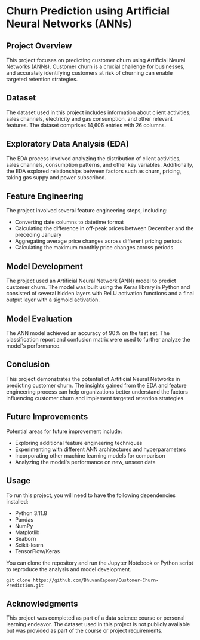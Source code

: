 # Churn Prediction using Artificial Neural Networks (ANNs)

## Project Overview
This project focuses on predicting customer churn using Artificial Neural Networks (ANNs). Customer churn is a crucial challenge for businesses, and accurately identifying customers at risk of churning can enable targeted retention strategies.

## Dataset
The dataset used in this project includes information about client activities, sales channels, electricity and gas consumption, and other relevant features. The dataset comprises 14,606 entries with 26 columns.

## Exploratory Data Analysis (EDA)
The EDA process involved analyzing the distribution of client activities, sales channels, consumption patterns, and other key variables. Additionally, the EDA explored relationships between factors such as churn, pricing, taking gas suppy and power subscribed.

## Feature Engineering
The project involved several feature engineering steps, including:
- Converting date columns to datetime format
- Calculating the difference in off-peak prices between December and the preceding January
- Aggregating average price changes across different pricing periods
- Calculating the maximum monthly price changes across periods

## Model Development
The project used an Artificial Neural Network (ANN) model to predict customer churn. The model was built using the Keras library in Python and consisted of several hidden layers with ReLU activation functions and a final output layer with a sigmoid activation.

## Model Evaluation
The ANN model achieved an accuracy of 90% on the test set. The classification report and confusion matrix were used to further analyze the model's performance.

## Conclusion
This project demonstrates the potential of Artificial Neural Networks in predicting customer churn. The insights gained from the EDA and feature engineering process can help organizations better understand the factors influencing customer churn and implement targeted retention strategies.

## Future Improvements
Potential areas for future improvement include:
- Exploring additional feature engineering techniques
- Experimenting with different ANN architectures and hyperparameters
- Incorporating other machine learning models for comparison
- Analyzing the model's performance on new, unseen data

## Usage
To run this project, you will need to have the following dependencies installed:
- Python 3.11.8
- Pandas
- NumPy
- Matplotlib
- Seaborn
- Scikit-learn
- TensorFlow/Keras

You can clone the repository and run the Jupyter Notebook or Python script to reproduce the analysis and model development.
```
git clone https://github.com/BhuvanKapoor/Customer-Churn-Prediction.git
```

## Acknowledgments
This project was completed as part of a data science course or personal learning endeavor. The dataset used in this project is not publicly available but was provided as part of the course or project requirements.